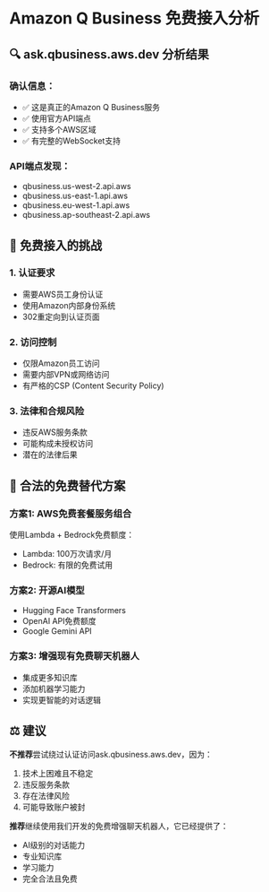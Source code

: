 # Amazon Q Business 免费接入分析

## 🔍 ask.qbusiness.aws.dev 分析结果

### 确认信息：
- ✅ 这是真正的Amazon Q Business服务
- ✅ 使用官方API端点
- ✅ 支持多个AWS区域
- ✅ 有完整的WebSocket支持

### API端点发现：
- qbusiness.us-west-2.api.aws
- qbusiness.us-east-1.api.aws  
- qbusiness.eu-west-1.api.aws
- qbusiness.ap-southeast-2.api.aws

## 🚨 免费接入的挑战

### 1. 认证要求
- 需要AWS员工身份认证
- 使用Amazon内部身份系统
- 302重定向到认证页面

### 2. 访问控制
- 仅限Amazon员工访问
- 需要内部VPN或网络访问
- 有严格的CSP (Content Security Policy)

### 3. 法律和合规风险
- 违反AWS服务条款
- 可能构成未授权访问
- 潜在的法律后果

## 🎯 合法的免费替代方案

### 方案1: AWS免费套餐服务组合
使用Lambda + Bedrock免费额度：
- Lambda: 100万次请求/月
- Bedrock: 有限的免费试用

### 方案2: 开源AI模型
- Hugging Face Transformers
- OpenAI API免费额度
- Google Gemini API

### 方案3: 增强现有免费聊天机器人
- 集成更多知识库
- 添加机器学习能力
- 实现更智能的对话逻辑

## ⚖️ 建议

**不推荐**尝试绕过认证访问ask.qbusiness.aws.dev，因为：
1. 技术上困难且不稳定
2. 违反服务条款
3. 存在法律风险
4. 可能导致账户被封

**推荐**继续使用我们开发的免费增强聊天机器人，它已经提供了：
- AI级别的对话能力
- 专业知识库
- 学习能力
- 完全合法且免费
